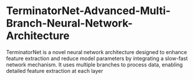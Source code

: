 # TerminatorNet-Advanced-Multi-Branch-Neural-Network-Architecture
TerminatorNet is a novel neural network architecture designed to enhance feature extraction and reduce model parameters by integrating a slow-fast network mechanism. It uses multiple branches to process data, enabling detailed feature extraction at each layer
